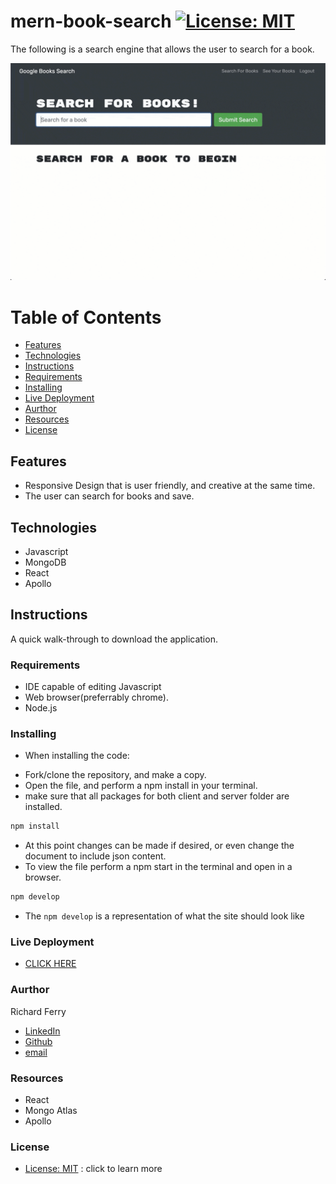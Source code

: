# mern-book-search       [![License: MIT](https://img.shields.io/badge/License-MIT-yellow.svg)](https://opensource.org/licenses/MIT)
The following is a search engine that allows the user to search for a book. 

![gif-page](/assets/homepage.gif)

# Table of Contents
- [Features](#features)
- [Technologies](#technologies)
- [Instructions](#instructions)
- [Requirements](#requirements)
- [Installing](#installing)
- [Live Deployment](#live-deployment)
- [Aurthor](#aurthor)
- [Resources](#resources)
- [License](#license)

## Features 
* Responsive Design that is user friendly, and creative at the same time.
* The user can search for books and save.


## Technologies
* Javascript
* MongoDB
* React
* Apollo

## Instructions
A quick walk-through to download the application.

### Requirements
* IDE capable of editing Javascript
* Web browser(preferrably chrome).
* Node.js

### Installing
- When installing the code:
* Fork/clone the repository, and make a copy. 
* Open the file, and perform a npm install in your terminal.
* make sure that all packages for both client and server folder are installed. 
```bash
npm install
```
* At this point changes can be made if desired, or even change the document to include json content.
* To view the file perform a npm start in the terminal and open in a browser.
```bash
npm develop
```
- The `npm develop` is a representation of what the site should look like

### Live Deployment
* [CLICK HERE](https://floating-savannah-58082.herokuapp.com/)

### Aurthor
Richard Ferry
* [LinkedIn](https://www.linkedin.com/in/richard-ferry-83120514b/)
* [Github](https://github.com/rich-f-p)
* [email](mailto:richardfpro864@gmail.com)

### Resources
* React 
* Mongo Atlas
* Apollo

### License
* [License: MIT](https://opensource.org/licenses/MIT) : click to learn more